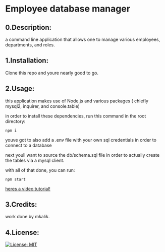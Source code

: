 <EMPLOYEE-TRACKER>

# Employee database manager

## 0.Description:

a command line application that allows one to manage various employees, departments, and roles.

## 1.Installation:

Clone this repo and youre nearly good to go.

## 2.Usage:

this application makes use of Node.js and various packages ( chiefly mysql2, inquirer, and console.table)

in order to install these dependencies, run this command in the root directory:

    npm i

youve got to also add a .env file with your own sql credentials in order to connect to a database

next youll want to source the db/schema.sql file in order to actually create the tables via a mysql client.

with all of that done, you can run:

    npm start

[heres a video tutorial!](https://youtu.be/vATK8xKZoYk)

## 3.Credits:

work done by mkalik.

## 4.License:

[![License: MIT](https://img.shields.io/badge/License-MIT-yellow.svg)](https://opensource.org/licenses/MIT)



